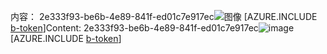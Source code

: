 <span data-ttu-id="63b92-101">内容： 2e333f93-be6b-4e89-841f-ed01c7e917ec![图像](d6bf2c2a-2ffb-46ab-929b-29cd4185331b.png)
[AZURE.INCLUDE [b-token](bba8c92a-8852-4ed1-a51d-791feed5d616.md)]</span><span class="sxs-lookup"><span data-stu-id="63b92-101">Content: 2e333f93-be6b-4e89-841f-ed01c7e917ec![image](d6bf2c2a-2ffb-46ab-929b-29cd4185331b.png)
[AZURE.INCLUDE [b-token](bba8c92a-8852-4ed1-a51d-791feed5d616.md)]</span></span>
